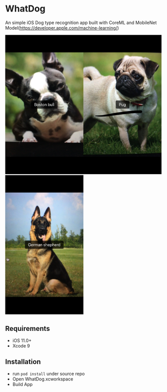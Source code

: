 # WhatDog
An simple iOS Dog type recognition app built with CoreML and MobileNet Model(https://developer.apple.com/machine-learning/)

<img src="/ScreenShots/IMG_8062AB4E55C8-1.jpeg" width="250"/><img src="/ScreenShots/IMG_3756.jpg" width="250"/><img src="/ScreenShots/IMG_66861A29DF06-1.jpeg" width="250">

## Requirements
- iOS 11.0+
- Xcode 9

## Installation

- run `pod install` under source repo
- Open WhatDog.xcworkspace
- Build App

